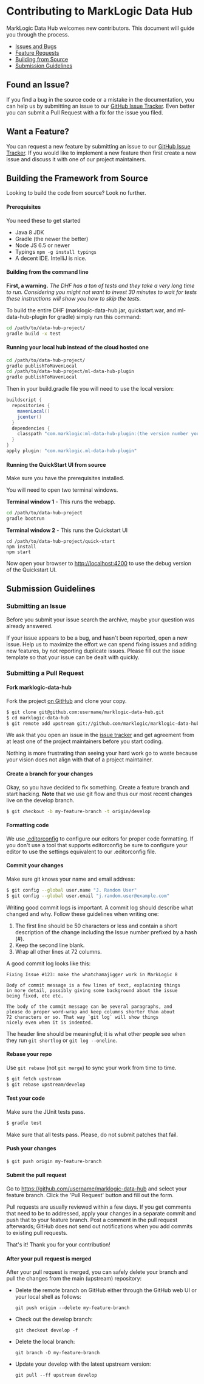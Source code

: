 # Contributing to MarkLogic Data Hub

MarkLogic Data Hub welcomes new contributors. This document will guide you
through the process.

 - [Issues and Bugs](#found-an-issue)
 - [Feature Requests](#want-a-feature)
 - [Building from Source](#building-the-framework-from-source)
 - [Submission Guidelines](#submission-guidelines)
 
## Found an Issue?
If you find a bug in the source code or a mistake in the documentation, you can help us by submitting an issue to our [GitHub Issue Tracker][issue tracker]. Even better you can submit a Pull Request
with a fix for the issue you filed.

## Want a Feature?
You can request a new feature by submitting an issue to our [GitHub Issue Tracker][issue tracker].  If you
would like to implement a new feature then first create a new issue and discuss it with one of our
project maintainers.

## Building the Framework from Source
Looking to build the code from source? Look no further.

#### Prerequisites
You need these to get started

- Java 8 JDK
- Gradle (the newer the better)
- Node JS 6.5 or newer
- Typings `npm -g install typings`
- A decent IDE. IntelliJ is nice.

#### Building from the command line
**First, a warning.** _The DHF has a ton of tests and they take a very long time to run. Considering you might not want to invest 30 minutes to wait for tests these instructions will show you how to skip the tests._

To build the entire DHF (marklogic-data-hub.jar, quickstart.war, and ml-data-hub-plugin for gradle) simply run this command:

```bash
cd /path/to/data-hub-project/
gradle build -x test
```

#### Running your local hub instead of the cloud hosted one
```bash
cd /path/to/data-hub-project/
gradle publishToMavenLocal
cd /path/to/data-hub-project/ml-data-hub-plugin
gradle publishToMavenLocal
```

Then in your build.gradle file you will need to use the local version:
```groovy
buildscript {
  repositories {
    mavenLocal() 
    jcenter()
  } 
  dependencies {
    classpath "com.marklogic:ml-data-hub-plugin:(the version number you chose)"
  }
}
apply plugin: "com.marklogic.ml-data-hub-plugin"
```

#### Running the QuickStart UI from source
Make sure you have the prerequisites installed.

You will need to open two terminal windows.

**Terminal window 1** - This runs the webapp.
```bash
cd /path/to/data-hub-project
gradle bootrun
```

**Terminal window 2** - This runs the Quickstart UI
```
cd /path/to/data-hub-project/quick-start
npm install
npm start
```

Now open your browser to [http://localhost:4200](http://localhost:4200) to use the debug version of the Quickstart UI.

## Submission Guidelines

### Submitting an Issue
Before you submit your issue search the archive, maybe your question was already answered.

If your issue appears to be a bug, and hasn't been reported, open a new issue.
Help us to maximize the effort we can spend fixing issues and adding new
features, by not reporting duplicate issues. Please fill out the issue template so that your issue can be dealt with quickly.

### Submitting a Pull Request

#### Fork marklogic-data-hub

Fork the project [on GitHub](https://github.com/marklogic/marklogic-data-hub/fork) and clone
your copy.

```sh
$ git clone git@github.com:username/marklogic-data-hub.git
$ cd marklogic-data-hub
$ git remote add upstream git://github.com/marklogic/marklogic-data-hub.git
```

We ask that you open an issue in the [issue tracker][] and get agreement from
at least one of the project maintainers before you start coding.

Nothing is more frustrating than seeing your hard work go to waste because
your vision does not align with that of a project maintainer.

#### Create a branch for your changes

Okay, so you have decided to fix something. Create a feature branch
and start hacking. **Note** that we use git flow and thus our most recent changes live on the develop branch.

```sh
$ git checkout -b my-feature-branch -t origin/develop
```

#### Formatting code

We use [.editorconfig][] to configure our editors for proper code formatting. If you don't
use a tool that supports editorconfig be sure to configure your editor to use the settings
equivalent to our .editorconfig file.

#### Commit your changes

Make sure git knows your name and email address:

```sh
$ git config --global user.name "J. Random User"
$ git config --global user.email "j.random.user@example.com"
```

Writing good commit logs is important. A commit log should describe what
changed and why. Follow these guidelines when writing one:

1. The first line should be 50 characters or less and contain a short
   description of the change including the Issue number prefixed by a hash (#).
2. Keep the second line blank.
3. Wrap all other lines at 72 columns.

A good commit log looks like this:

```
Fixing Issue #123: make the whatchamajigger work in MarkLogic 8

Body of commit message is a few lines of text, explaining things
in more detail, possibly giving some background about the issue
being fixed, etc etc.

The body of the commit message can be several paragraphs, and
please do proper word-wrap and keep columns shorter than about
72 characters or so. That way `git log` will show things
nicely even when it is indented.
```

The header line should be meaningful; it is what other people see when they
run `git shortlog` or `git log --oneline`.

#### Rebase your repo

Use `git rebase` (not `git merge`) to sync your work from time to time.

```sh
$ git fetch upstream
$ git rebase upstream/develop
```


#### Test your code

Make sure the JUnit tests pass.

```sh
$ gradle test
```

Make sure that all tests pass. Please, do not submit patches that fail.

#### Push your changes

```sh
$ git push origin my-feature-branch
```

#### Submit the pull request

Go to https://github.com/username/marklogic-data-hub and select your feature branch. Click
the 'Pull Request' button and fill out the form.

Pull requests are usually reviewed within a few days. If you get comments
that need to be to addressed, apply your changes in a separate commit and push that to your
feature branch. Post a comment in the pull request afterwards; GitHub does
not send out notifications when you add commits to existing pull requests.

That's it! Thank you for your contribution!


#### After your pull request is merged

After your pull request is merged, you can safely delete your branch and pull the changes
from the main (upstream) repository:

* Delete the remote branch on GitHub either through the GitHub web UI or your local shell as follows:

    ```shell
    git push origin --delete my-feature-branch
    ```

* Check out the develop branch:

    ```shell
    git checkout develop -f
    ```

* Delete the local branch:

    ```shell
    git branch -D my-feature-branch
    ```

* Update your develop with the latest upstream version:

    ```shell
    git pull --ff upstream develop
    ```

[issue tracker]: https://github.com/marklogic/marklogic-data-hub/issues
[.editorconfig]: http://editorconfig.org/
